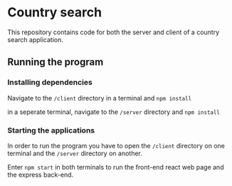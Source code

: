 # Country search

This repository contains code for both the server and client of a country search application.

## Running the program

### Installing dependencies

Navigate to the `/client` directory in a terminal and
`npm install`

in a seperate terminal, navigate to the `/server` directory and
`npm install`

### Starting the applications

In order to run the program you have to open the `/client` directory on one terminal and the `/server` directory on another.

Enter `npm start` in both terminals to run the front-end react web page and the express back-end.

